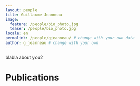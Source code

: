 ```yaml
---
layout: people
title: Guillaume Jeanneau
image:
  feature: /people/bio_photo.jpg 
  teaser: /people/bio_photo.jpg 
locale: en
permalink: /people/gjeanneau/ # change with your own data
author: g_jeanneau # change with your own 
---
```


blabla about you2

# Publications
<!-- {% bibliography --file JohnDoe %} -->
